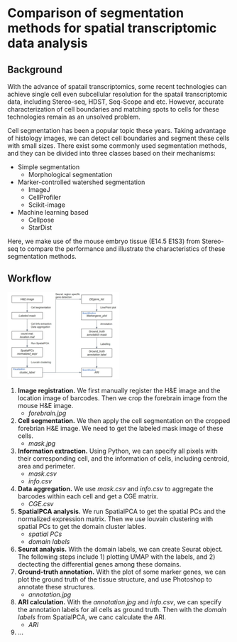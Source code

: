 # **Comparison of segmentation methods for spatial transcriptomic data analysis** #

## **Background**
With the advance of spatail transcriptomics, some recent technologies can achieve single cell even subcellular resolution for the spatail transcriptomic data, including Stereo-seq, HDST, Seq-Scope and etc. However, accurate characterization of cell boundaries and matching spots to cells for these technologies remain as an unsolved problem.

Cell segmentation has been a popular topic these years. Taking advantage of histology images, we can detect cell boundaries and segment these cells with small sizes. There exist some commonly used segmentation methods, and they can be divided into three classes based on their mechanisms: 
- Simple segmentation
  - Morphological segmentation
- Marker-controlled watershed segmentation
  - ImageJ
  - CellProfiler
  - Scikit-image
- Machine learning based
  - Cellpose
  - StarDist

Here, we make use of the mouse embryo tissue (E14.5 E1S3) from Stereo-seq to compare the performance and illustrate the characteristics of these segmentation methods.

## **Workflow**
<p align="left" width="100%">
    <img width="50%" src="https://github.com/wnbo9/st/blob/main/workflow.jpg">
</p>

1. **Image registration.** We first manually register the H&E image and the location image of barcodes. Then we crop the forebrain image from the mouse H&E image.
   - *forebrain.jpg*
2. **Cell segmentation.** We then apply the cell segmentation on the cropped forebrian H&E image. We need to get the labeled mask image of these cells.
   - *mask.jpg*
3. **Information extraction.** Using Python, we can specify all pixels with their corresponding cell, and the information of cells, including centroid, area and perimeter.
   - *mask.csv*
   - *info.csv*
4. **Data aggregation.** We use *mask.csv* and *info.csv* to aggregate the barcodes within each cell and get a CGE matrix.
   - *CGE.csv*
5. **SpatialPCA analysis.** We run SpatialPCA to get the spatial PCs and the normalized expression matrix. Then we use louvain clustering with spatial PCs to get the domain cluster lables.
   - *spatial PCs*
   - *domain labels*
6. **Seurat analysis.** With the domain labels, we can create Seurat object. The following steps include 1) plotting UMAP with the labels, and 2) dectecting the differential genes among these domains.
7. **Ground-truth annotation.** With the plot of some marker genes, we can plot the ground truth of the tissue structure, and use Photoshop to annotate these structures.
   - *annotation.jpg*
8. **ARI calculation.** With the *annotation.jpg* and *info.csv*, we can specify the annotation labels for all cells as ground truth. Then with the *domain labels* from SpatialPCA, we canc calculate the ARI.
   - *ARI*
9. ...

